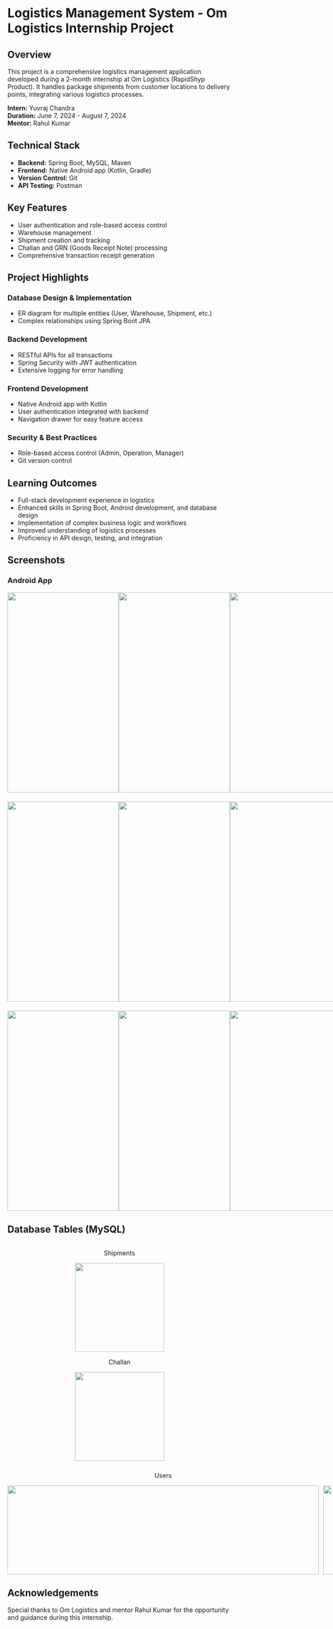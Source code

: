 # Logistics Management System - Om Logistics Internship Project

## Overview
This project is a comprehensive logistics management application developed during a 2-month internship at Om Logistics (RapidShyp Product). It handles package shipments from customer locations to delivery points, integrating various logistics processes.

**Intern:** Yuvraj Chandra  
**Duration:** June 7, 2024 - August 7, 2024  
**Mentor:** Rahul Kumar

## Technical Stack
- **Backend:** Spring Boot, MySQL, Maven
- **Frontend:** Native Android app (Kotlin, Gradle)
- **Version Control:** Git
- **API Testing:** Postman

## Key Features
- User authentication and role-based access control
- Warehouse management
- Shipment creation and tracking
- Challan and GRN (Goods Receipt Note) processing
- Comprehensive transaction receipt generation

## Project Highlights

### Database Design & Implementation
- ER diagram for multiple entities (User, Warehouse, Shipment, etc.)
- Complex relationships using Spring Boot JPA

### Backend Development
- RESTful APIs for all transactions
- Spring Security with JWT authentication
- Extensive logging for error handling

### Frontend Development
- Native Android app with Kotlin
- User authentication integrated with backend
- Navigation drawer for easy feature access

### Security & Best Practices
- Role-based access control (Admin, Operation, Manager)
- Git version control

## Learning Outcomes
- Full-stack development experience in logistics
- Enhanced skills in Spring Boot, Android development, and database design
- Implementation of complex business logic and workflows
- Improved understanding of logistics processes
- Proficiency in API design, testing, and integration

## Screenshots

### Android App
<div style="display: flex; justify-content: space-between;">
  <img src="https://github.com/user-attachments/assets/b0005cda-8150-4d07-9843-39e6c87889df" width="250" height="450"/>
  <img src="https://github.com/user-attachments/assets/0e4e2259-88e6-42c0-8934-f2c51a15b82b" width="250" height="450"/> 
  <img src="https://github.com/user-attachments/assets/a61a8701-2d79-4c83-85a3-e442d8176945" width="250" height="450"/>
</div>
<div style="display: flex; justify-content: space-between; margin-top: 20px;">
  <img src="https://github.com/user-attachments/assets/83aac114-08ca-4563-8881-966f9992d6c8" width="250" height="450"/>
  <img src="https://github.com/user-attachments/assets/42410c08-c2aa-48ea-8dc9-dc0012e4dc3b" width="250" height="450"/>
  <img src="https://github.com/user-attachments/assets/5d10953f-7e78-46f6-b5ac-5367a01d2ca6" width="250" height="450"/>
</div>
<div style="display: flex; justify-content: space-between; margin-top: 20px;">
  <img src="https://github.com/user-attachments/assets/34619661-5650-4c01-b6f9-897f53a86044" width="250" height="450"/>
  <img src="https://github.com/user-attachments/assets/9eb02a1d-6c08-4652-9933-f81076e93ca8" width="250" height="450"/>
  <img src="https://github.com/user-attachments/assets/1ed1d89a-e1f4-4c16-8d54-2787ef788e6f" width="250" height="450"/>
</div>


## Database Tables (MySQL)

<div style="display: flex; flex-direction: column;">
  <div style="margin-bottom: 10px;">
    <div style="text-align: center;">
      <p>Shipments</p>
      <img src="https://github.com/user-attachments/assets/7b2e0aba-25f6-4e5a-b140-412314f76c1a" height="200" />
    </div>
    <div style="text-align: center;">
      <p>Challan</p>
      <img src="https://github.com/user-attachments/assets/945f3e33-6a5a-4312-852b-5294b80c6180" height="200" />
    </div>
  </div>
  <div style="display: flex; justify-content: space-between; align-items: center;">
    <div style="text-align: center; margin-right: 10px;">
      <p>Users</p>
      <img src="https://github.com/user-attachments/assets/5b0c53b2-7097-4e88-93d9-d3e1a23d8413" width = "700" height="200" />
    </div>
    <div style="text-align: center;">
      <p>Warehouses</p>
      <img src="https://github.com/user-attachments/assets/373f8208-f7d6-4752-93d8-1b5e80c0227a" width = "400" height="200" />
    </div>
  </div>
</div>


## Acknowledgements
Special thanks to Om Logistics and mentor Rahul Kumar for the opportunity and guidance during this internship.
